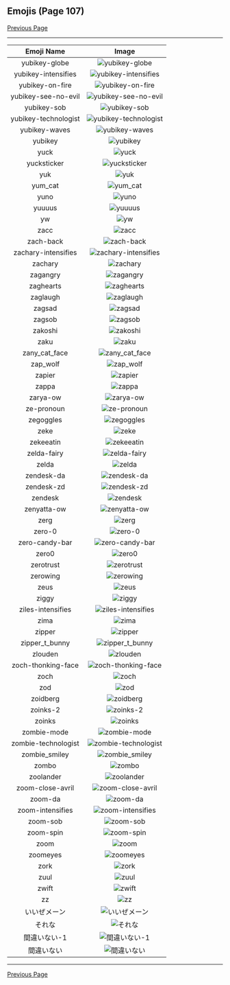 
## Emojis (Page 107)

[Previous Page](/docs/hashicorp/page-y-0106.md)

<hr />

|Emoji Name|Image|
| :-: | :-: |
|yubikey-globe| ![yubikey-globe](/emojis/hashicorp/yubikey-globe.gif)|
|yubikey-intensifies| ![yubikey-intensifies](/emojis/hashicorp/yubikey-intensifies.gif)|
|yubikey-on-fire| ![yubikey-on-fire](/emojis/hashicorp/yubikey-on-fire.gif)|
|yubikey-see-no-evil| ![yubikey-see-no-evil](/emojis/hashicorp/yubikey-see-no-evil.png)|
|yubikey-sob| ![yubikey-sob](/emojis/hashicorp/yubikey-sob.png)|
|yubikey-technologist| ![yubikey-technologist](/emojis/hashicorp/yubikey-technologist.png)|
|yubikey-waves| ![yubikey-waves](/emojis/hashicorp/yubikey-waves.gif)|
|yubikey| ![yubikey](/emojis/hashicorp/yubikey.png)|
|yuck| ![yuck](/emojis/hashicorp/yuck.gif)|
|yucksticker| ![yucksticker](/emojis/hashicorp/yucksticker.png)|
|yuk| ![yuk](/emojis/hashicorp/yuk.jpg)|
|yum_cat| ![yum_cat](/emojis/hashicorp/yum_cat.png)|
|yuno| ![yuno](/emojis/hashicorp/yuno.png)|
|yuuuus| ![yuuuus](/emojis/hashicorp/yuuuus.png)|
|yw| ![yw](/emojis/hashicorp/yw.png)|
|zacc| ![zacc](/emojis/hashicorp/zacc.gif)|
|zach-back| ![zach-back](/emojis/hashicorp/zach-back.png)|
|zachary-intensifies| ![zachary-intensifies](/emojis/hashicorp/zachary-intensifies.gif)|
|zachary| ![zachary](/emojis/hashicorp/zachary.png)|
|zagangry| ![zagangry](/emojis/hashicorp/zagangry.png)|
|zaghearts| ![zaghearts](/emojis/hashicorp/zaghearts.png)|
|zaglaugh| ![zaglaugh](/emojis/hashicorp/zaglaugh.png)|
|zagsad| ![zagsad](/emojis/hashicorp/zagsad.png)|
|zagsob| ![zagsob](/emojis/hashicorp/zagsob.png)|
|zakoshi| ![zakoshi](/emojis/hashicorp/zakoshi.png)|
|zaku| ![zaku](/emojis/hashicorp/zaku.gif)|
|zany_cat_face| ![zany_cat_face](/emojis/hashicorp/zany_cat_face.png)|
|zap_wolf| ![zap_wolf](/emojis/hashicorp/zap_wolf.png)|
|zapier| ![zapier](/emojis/hashicorp/zapier.png)|
|zappa| ![zappa](/emojis/hashicorp/zappa.png)|
|zarya-ow| ![zarya-ow](/emojis/hashicorp/zarya-ow.png)|
|ze-pronoun| ![ze-pronoun](/emojis/hashicorp/ze-pronoun.png)|
|zegoggles| ![zegoggles](/emojis/hashicorp/zegoggles.png)|
|zeke| ![zeke](/emojis/hashicorp/zeke.png)|
|zekeeatin| ![zekeeatin](/emojis/hashicorp/zekeeatin.jpg)|
|zelda-fairy| ![zelda-fairy](/emojis/hashicorp/zelda-fairy.gif)|
|zelda| ![zelda](/emojis/hashicorp/zelda.png)|
|zendesk-da| ![zendesk-da](/emojis/hashicorp/zendesk-da.png)|
|zendesk-zd| ![zendesk-zd](/emojis/hashicorp/zendesk-zd.png)|
|zendesk| ![zendesk](/emojis/hashicorp/zendesk.png)|
|zenyatta-ow| ![zenyatta-ow](/emojis/hashicorp/zenyatta-ow.png)|
|zerg| ![zerg](/emojis/hashicorp/zerg.png)|
|zero-0| ![zero-0](/emojis/hashicorp/zero-0.png)|
|zero-candy-bar| ![zero-candy-bar](/emojis/hashicorp/zero-candy-bar.png)|
|zero0| ![zero0](/emojis/hashicorp/zero0.png)|
|zerotrust| ![zerotrust](/emojis/hashicorp/zerotrust.jpg)|
|zerowing| ![zerowing](/emojis/hashicorp/zerowing.png)|
|zeus| ![zeus](/emojis/hashicorp/zeus.jpg)|
|ziggy| ![ziggy](/emojis/hashicorp/ziggy.png)|
|ziles-intensifies| ![ziles-intensifies](/emojis/hashicorp/ziles-intensifies.gif)|
|zima| ![zima](/emojis/hashicorp/zima.png)|
|zipper| ![zipper](/emojis/hashicorp/zipper.png)|
|zipper_t_bunny| ![zipper_t_bunny](/emojis/hashicorp/zipper_t_bunny.png)|
|zlouden| ![zlouden](/emojis/hashicorp/zlouden.png)|
|zoch-thonking-face| ![zoch-thonking-face](/emojis/hashicorp/zoch-thonking-face.png)|
|zoch| ![zoch](/emojis/hashicorp/zoch.png)|
|zod| ![zod](/emojis/hashicorp/zod.jpg)|
|zoidberg| ![zoidberg](/emojis/hashicorp/zoidberg.png)|
|zoinks-2| ![zoinks-2](/emojis/hashicorp/zoinks-2.png)|
|zoinks| ![zoinks](/emojis/hashicorp/zoinks.png)|
|zombie-mode| ![zombie-mode](/emojis/hashicorp/zombie-mode.gif)|
|zombie-technologist| ![zombie-technologist](/emojis/hashicorp/zombie-technologist.png)|
|zombie_smiley| ![zombie_smiley](/emojis/hashicorp/zombie_smiley.png)|
|zombo| ![zombo](/emojis/hashicorp/zombo.gif)|
|zoolander| ![zoolander](/emojis/hashicorp/zoolander.gif)|
|zoom-close-avril| ![zoom-close-avril](/emojis/hashicorp/zoom-close-avril.gif)|
|zoom-da| ![zoom-da](/emojis/hashicorp/zoom-da.png)|
|zoom-intensifies| ![zoom-intensifies](/emojis/hashicorp/zoom-intensifies.gif)|
|zoom-sob| ![zoom-sob](/emojis/hashicorp/zoom-sob.png)|
|zoom-spin| ![zoom-spin](/emojis/hashicorp/zoom-spin.gif)|
|zoom| ![zoom](/emojis/hashicorp/zoom.png)|
|zoomeyes| ![zoomeyes](/emojis/hashicorp/zoomeyes.png)|
|zork| ![zork](/emojis/hashicorp/zork.jpg)|
|zuul| ![zuul](/emojis/hashicorp/zuul.png)|
|zwift| ![zwift](/emojis/hashicorp/zwift.png)|
|zz| ![zz](/emojis/hashicorp/zz.png)|
|いいぜメーン| ![いいぜメーン](/emojis/hashicorp/いいぜメーン.png)|
|それな| ![それな](/emojis/hashicorp/それな.png)|
|間違いない-1| ![間違いない-1](/emojis/hashicorp/間違いない-1.png)|
|間違いない| ![間違いない](/emojis/hashicorp/間違いない.png)|

<hr/>

[Previous Page](/docs/hashicorp/page-y-0106.md)